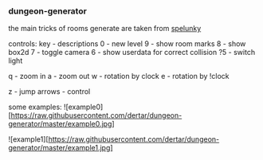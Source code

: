 ### dungeon-generator ###

the main tricks of rooms generate are taken from [spelunky](http://tinysubversions.com/spelunkyGen/)

controls:
key - descriptions
0 - new level
9 - show room marks
8 - show box2d
7 - toggle camera
6 - show userdata for correct collision
?5 - switch light

q - zoom in
a - zoom out
w - rotation by clock
e - rotation by !clock 

z - jump
arrows - control

some examples:
![example0][https://raw.githubusercontent.com/dertar/dungeon-generator/master/example0.jpg]

![example1][https://raw.githubusercontent.com/dertar/dungeon-generator/master/example1.jpg]